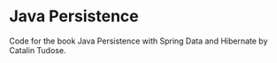 # Java Persistence

Code for the book Java Persistence with Spring Data and Hibernate by Catalin Tudose.
